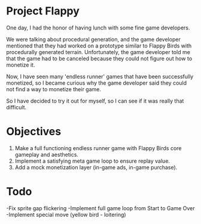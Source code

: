 # Project Flappy
One day, I had the honor of having lunch with some fine game developers.

We were talking about procedural generation, and the game developer mentioned that they had worked on a prototype similar to Flappy Birds with procedurally generated terrain.
Unfortunately, the game developer told me that the game had to be canceled because they could not figure out how to monetize it.

Now, I have seen many 'endless runner' games that have been successfully monetized, so I became curious why the game developer said they could not find a way to monetize their game.

So I have decided to try it out for myself, so I can see if it was really that difficult.

# Objectives
1. Make a full functioning endless runner game with Flappy Birds core gameplay and aesthetics.
2. Implement a satisfying meta game loop to ensure replay value.
3. Add a mock monetization layer (in-game ads, in-game purchase).

# Todo
-Fix sprite gap flickering
-Implement full game loop from Start to Game Over
-Implement special move (yellow bird - loitering)
